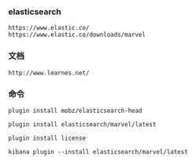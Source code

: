 ### elasticsearch
```
https://www.elastic.co/
https://www.elastic.co/downloads/marvel
```


### 文档
```
http://www.learnes.net/
```

### 命令
```
plugin install mobz/elasticsearch-head

plugin install elasticsearch/marvel/latest

plugin install license

kibana plugin --install elasticsearch/marvel/latest
```
